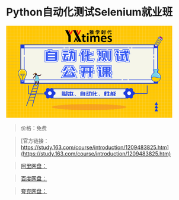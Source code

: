 # Python自动化测试Selenium就业班

![img](../../../assets/study163/free/72f7b22585b3473489edcc42153fc1c9.png)

> 价格：免费

> [官方链接：https://study.163.com/course/introduction/1209483825.htm](https://study.163.com/course/introduction/1209483825.htm)

> [阿里网盘：]()

> [百度网盘：]()

> [夸克网盘：]()
